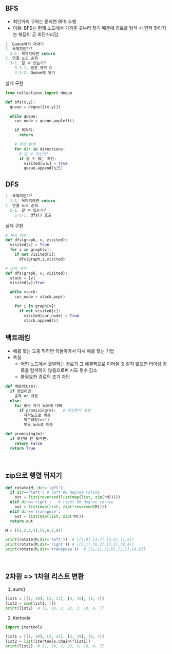 ## BFS
- 최단거리 구하는 문제면 BFS 수행
- 이유: BFS는 현재 노드에서 가까운 곳부터 찾기 때문에 경로를 탐색 시 먼저 찾아지는 해답이 곧 최단거리임.
```python
1. Queue에서 꺼내기
2. 목적지인가?
  2-1. 목적지이면 return
3. 연결 노드 순회
  3-1. 갈 수 있는가?
    3-1-1. 방문 체크 O
    3-1-2. Queue에 넣기
```

실제 구현
```python
from collections import deque

def bfs(x,y):
  queue = deque([(x,y)])

  while queue:
    cur_node = queue.popleft()

    if 목적지:
      return

    # 주변 탐색
    for dir in directions:
      # 갈 수 있는가?
      if 갈 수 있는 조건:
        visited[노드] = True
        queue.append(노드)
```

## DFS
```python
1. 목적지인가?
  1-1. 목적지라면 return
2. 연결 노드 순회
  2-1. 갈 수 있는가?
    2-1-1. dfs() 호출
```

실제 구현
```python
# 재귀 함수
def dfs(graph, v, visited):
  visited[v] = True
  for i in graph[v]:
    if not visited[i]:
      dfs(graph,i,visited)

# 스택 구현
def dfs(graph, v, visited):
  stack = [v]
  visited[v]=True

  while stack:
    cur_node = stack.pop()

    for i in graph[v]:
      if not visited[i]:
        visited[cur_node] = True
        stack.append(i)
```

## 백트래킹
- 해를 찾는 도중 막히면 되돌아가서 다시 해를 찾는 기법
- 특징
    - 어떤 노드에서 출발하는 경로가 그 해결책으로 이어질 것 같지 않으면 더이상 경로를 탐색하지 않음으로써 시도 횟수 감소
    - 불필요한 경로의 조기 차단
```python
def 백트래킹(n):
  if 정답이면:
    출력 or 저장
  else:
    for 모든 자식 노드에 대해
      if promising(m):   # 유망한지 확인
        자식노드로 이동
        백트래킹(n+1)
        부모 노드로 이동

def promising(m):
  if 조건에 안 맞으면:
    return False
  return True
```
<br>

## zip으로 행렬 뒤지기
```python
def rotate(M, dir='left'):
  if dir=='left': # left 90 degree rotate
    out = list(reversed(list(map(list, zip(*M)))))
  elif dir=='right':   # right 90 degree rorate
    out = list(map(list, zip(*reversed(M))))
  elif dir=='transpose':
    out = list(map(list, zip(*M)))
  return out

M = [[1,2,3,4],[5,6,7,8]]

print(rotate(M,dir='left'))  # [[4,8],[3,7],[2,6],[1,5]]
print(rotate(M,dir='right')) # [[5,1],[6,2],[7,3],[8,4]]
print(rotate(M,dir='transpose'))  # [[1,5],[2,6],[3,7],[4,8]]
```
<br>

## 2차원 => 1차원 리스트 변환
1. sum()
```python
list1 = [[1, 10], [2, 22], [3, 19], [4, 7]]
list2 = sum(list1, [])
print(list2)  # [1, 10, 2, 22, 3, 19, 4, 7]
```

2. itertools
```python
import itertools

list1 = [[1, 10], [2, 22], [3, 19], [4, 7]]
list2 = list(itertools.chain(*list1))
print(list2)  # [1, 10, 2, 22, 3, 19, 4, 7]
```


